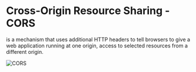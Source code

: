 # Cross-Origin Resource Sharing - CORS

<badge-doc href='https://developer.mozilla.org/en-US/docs/Web/HTTP/CORS' logo='Mozilla' label='CORS'></badge-doc> is a mechanism that uses additional HTTP headers to tell browsers to give a web application running at one origin, access to selected resources from a different origin.


![CORS](https://media.prod.mdn.mozit.cloud/attachments/2016/10/28/14295/a21a85eaccd405d608395b4ca8d82538/CORS_principle.png)
